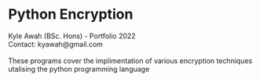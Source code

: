 # Python Encryption

<p>
Kyle Awah (BSc. Hons) - Portfolio 2022
<br>
Contact: kyawah@gmail.com
<br><br>
These programs cover the implimentation of various encryption techniques utalising the python programming language
</p>
